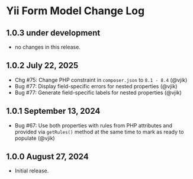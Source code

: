 # Yii Form Model Change Log

## 1.0.3 under development

- no changes in this release.

## 1.0.2 July 22, 2025

- Chg #75: Change PHP constraint in `composer.json` to `8.1 - 8.4` (@vjik)
- Bug #77: Display field-specific errors for nested properties (@vjik)
- Bug #77: Generate field-specific labels for nested properties (@vjik)

## 1.0.1 September 13, 2024

- Bug #67: Use both properties with rules from PHP attributes and provided via `getRules()` method at the same time 
  to mark as ready to populate (@vjik)

## 1.0.0 August 27, 2024

- Initial release.
